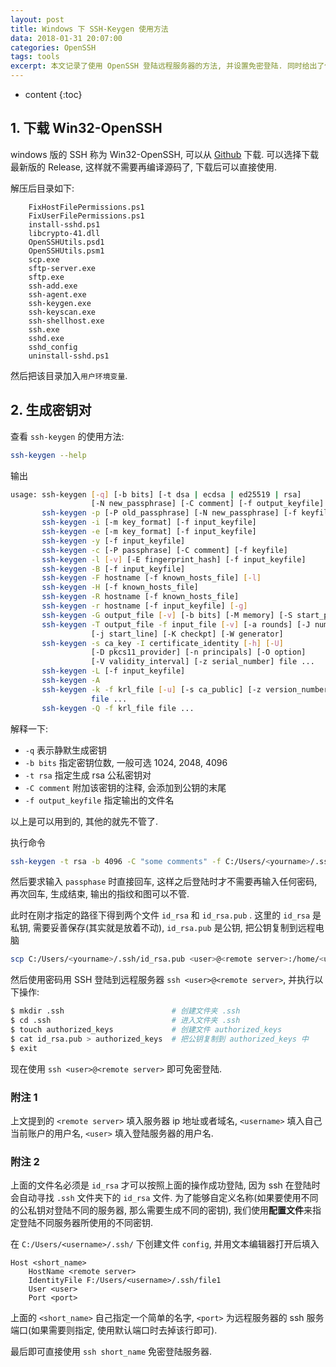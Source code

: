 ```yaml
---
layout: post
title: Windows 下 SSH-Keygen 使用方法
data: 2018-01-31 20:07:00
categories: OpenSSH
tags: tools 
excerpt: 本文记录了使用 OpenSSH 登陆远程服务器的方法, 并设置免密登陆. 同时给出了使用多个密钥登陆多个服务器的方法.
---
```


* content
{:toc}

## 1. 下载 Win32-OpenSSH

windows 版的 SSH 称为 Win32-OpenSSH,  可以从 [Github](https://github.com/PowerShell/Win32-OpenSSH) 下载. 可以选择下载最新版的 Release, 这样就不需要再编译源码了, 下载后可以直接使用.

解压后目录如下:
```
    FixHostFilePermissions.ps1
    FixUserFilePermissions.ps1
    install-sshd.ps1
    libcrypto-41.dll
    OpenSSHUtils.psd1
    OpenSSHUtils.psm1
    scp.exe
    sftp-server.exe
    sftp.exe
    ssh-add.exe
    ssh-agent.exe
    ssh-keygen.exe
    ssh-keyscan.exe
    ssh-shellhost.exe
    ssh.exe
    sshd.exe
    sshd_config
    uninstall-sshd.ps1
```

然后把该目录加入`用户环境变量`.

## 2. 生成密钥对

查看 `ssh-keygen` 的使用方法:

```bash
ssh-keygen --help
```

输出

```bash
usage: ssh-keygen [-q] [-b bits] [-t dsa | ecdsa | ed25519 | rsa]
                  [-N new_passphrase] [-C comment] [-f output_keyfile]
       ssh-keygen -p [-P old_passphrase] [-N new_passphrase] [-f keyfile]
       ssh-keygen -i [-m key_format] [-f input_keyfile]
       ssh-keygen -e [-m key_format] [-f input_keyfile]
       ssh-keygen -y [-f input_keyfile]
       ssh-keygen -c [-P passphrase] [-C comment] [-f keyfile]
       ssh-keygen -l [-v] [-E fingerprint_hash] [-f input_keyfile]
       ssh-keygen -B [-f input_keyfile]
       ssh-keygen -F hostname [-f known_hosts_file] [-l]
       ssh-keygen -H [-f known_hosts_file]
       ssh-keygen -R hostname [-f known_hosts_file]
       ssh-keygen -r hostname [-f input_keyfile] [-g]
       ssh-keygen -G output_file [-v] [-b bits] [-M memory] [-S start_point]
       ssh-keygen -T output_file -f input_file [-v] [-a rounds] [-J num_lines]
                  [-j start_line] [-K checkpt] [-W generator]
       ssh-keygen -s ca_key -I certificate_identity [-h] [-U]
                  [-D pkcs11_provider] [-n principals] [-O option]
                  [-V validity_interval] [-z serial_number] file ...
       ssh-keygen -L [-f input_keyfile]
       ssh-keygen -A
       ssh-keygen -k -f krl_file [-u] [-s ca_public] [-z version_number]
                  file ...
       ssh-keygen -Q -f krl_file file ...
```

解释一下:

* `-q` 表示静默生成密钥
* `-b bits` 指定密钥位数, 一般可选 1024, 2048, 4096
* `-t rsa` 指定生成 rsa 公私密钥对
* `-C comment` 附加该密钥的注释, 会添加到公钥的末尾
* `-f output_keyfile` 指定输出的文件名

以上是可以用到的, 其他的就先不管了.

执行命令

```bash
ssh-keygen -t rsa -b 4096 -C "some comments" -f C:/Users/<yourname>/.ssh/id_rsa
```

然后要求输入 `passphase` 时直接回车, 这样之后登陆时才不需要再输入任何密码, 再次回车, 生成结束, 输出的指纹和图可以不管.

此时在刚才指定的路径下得到两个文件 `id_rsa` 和 `id_rsa.pub` . 这里的 `id_rsa` 是私钥, 需要妥善保存(其实就是放着不动), `id_rsa.pub` 是公钥, 把公钥复制到远程电脑

```bash
scp C:/Users/<yourname>/.ssh/id_rsa.pub <user>@<remote server>:/home/<user>/.ssh
```

然后使用密码用 SSH 登陆到远程服务器 `ssh <user>@<remote server>`, 并执行以下操作:

```bash
$ mkdir .ssh                        # 创建文件夹 .ssh
$ cd .ssh                           # 进入文件夹 .ssh
$ touch authorized_keys             # 创建文件 authorized_keys
$ cat id_rsa.pub > authorized_keys  # 把公钥复制到 authorized_keys 中
$ exit
```

现在使用 `ssh <user>@<remote server>` 即可免密登陆.

### 附注 1

上文提到的 `<remote server>` 填入服务器 ip 地址或者域名, `<username>` 填入自己当前账户的用户名, `<user>` 填入登陆服务器的用户名.

### 附注 2

上面的文件名必须是 `id_rsa` 才可以按照上面的操作成功登陆, 因为 ssh 在登陆时会自动寻找 `.ssh` 文件夹下的 `id_rsa` 文件. 为了能够自定义名称(如果要使用不同的公私钥对登陆不同的服务器, 那么需要生成不同的密钥), 我们使用**配置文件**来指定登陆不同服务器所使用的不同密钥. 

在 `C:/Users/<username>/.ssh/` 下创建文件 `config`, 并用文本编辑器打开后填入

```
Host <short_name>
    HostName <remote server>
    IdentityFile F:/Users/<username>/.ssh/file1
    User <user>
    Port <port>
```

上面的 `<short_name>` 自己指定一个简单的名字, `<port>` 为远程服务器的 ssh 服务端口(如果需要则指定, 使用默认端口时去掉该行即可).

最后即可直接使用 `ssh short_name` 免密登陆服务器.
